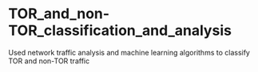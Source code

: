 # TOR_and_non-TOR_classification_and_analysis
 Used network traffic analysis and machine learning algorithms to classify TOR and non-TOR traffic

